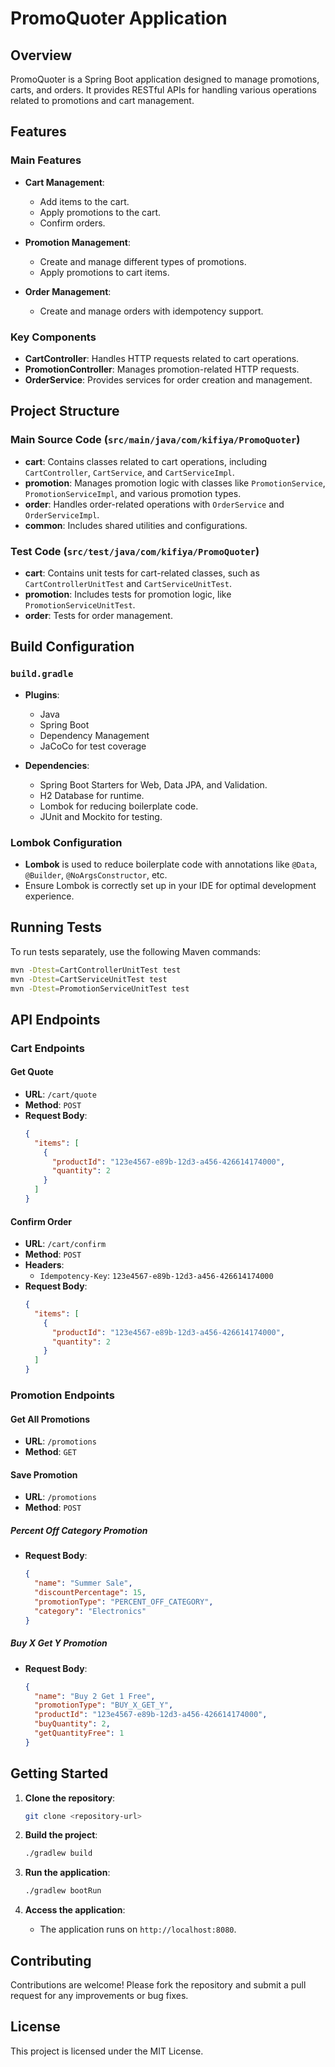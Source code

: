 # PromoQuoter Application

## Overview

PromoQuoter is a Spring Boot application designed to manage promotions, carts, and orders. It provides RESTful APIs for handling various operations related to promotions and cart management.

## Features

### Main Features

- **Cart Management**: 
  - Add items to the cart.
  - Apply promotions to the cart.
  - Confirm orders.

- **Promotion Management**:
  - Create and manage different types of promotions.
  - Apply promotions to cart items.

- **Order Management**:
  - Create and manage orders with idempotency support.

### Key Components

- **CartController**: Handles HTTP requests related to cart operations.
- **PromotionController**: Manages promotion-related HTTP requests.
- **OrderService**: Provides services for order creation and management.

## Project Structure

### Main Source Code (`src/main/java/com/kifiya/PromoQuoter`)

- **cart**: Contains classes related to cart operations, including `CartController`, `CartService`, and `CartServiceImpl`.
- **promotion**: Manages promotion logic with classes like `PromotionService`, `PromotionServiceImpl`, and various promotion types.
- **order**: Handles order-related operations with `OrderService` and `OrderServiceImpl`.
- **common**: Includes shared utilities and configurations.

### Test Code (`src/test/java/com/kifiya/PromoQuoter`)

- **cart**: Contains unit tests for cart-related classes, such as `CartControllerUnitTest` and `CartServiceUnitTest`.
- **promotion**: Includes tests for promotion logic, like `PromotionServiceUnitTest`.
- **order**: Tests for order management.

## Build Configuration

### `build.gradle`

- **Plugins**: 
  - Java
  - Spring Boot
  - Dependency Management
  - JaCoCo for test coverage

- **Dependencies**:
  - Spring Boot Starters for Web, Data JPA, and Validation.
  - H2 Database for runtime.
  - Lombok for reducing boilerplate code.
  - JUnit and Mockito for testing.

### Lombok Configuration

- **Lombok** is used to reduce boilerplate code with annotations like `@Data`, `@Builder`, `@NoArgsConstructor`, etc.
- Ensure Lombok is correctly set up in your IDE for optimal development experience.

## Running Tests

To run tests separately, use the following Maven commands:

```bash
mvn -Dtest=CartControllerUnitTest test
mvn -Dtest=CartServiceUnitTest test
mvn -Dtest=PromotionServiceUnitTest test
```

## API Endpoints

### Cart Endpoints

#### Get Quote

- **URL**: `/cart/quote`
- **Method**: `POST`
- **Request Body**:
  ```json
  {
    "items": [
      {
        "productId": "123e4567-e89b-12d3-a456-426614174000",
        "quantity": 2
      }
    ]
  }
  ```

#### Confirm Order

- **URL**: `/cart/confirm`
- **Method**: `POST`
- **Headers**: 
  - `Idempotency-Key`: `123e4567-e89b-12d3-a456-426614174000`
- **Request Body**:
  ```json
  {
    "items": [
      {
        "productId": "123e4567-e89b-12d3-a456-426614174000",
        "quantity": 2
      }
    ]
  }
  ```

### Promotion Endpoints

#### Get All Promotions

- **URL**: `/promotions`
- **Method**: `GET`

#### Save Promotion

- **URL**: `/promotions`
- **Method**: `POST`

##### Percent Off Category Promotion

- **Request Body**:
  ```json
  {
    "name": "Summer Sale",
    "discountPercentage": 15,
    "promotionType": "PERCENT_OFF_CATEGORY",
    "category": "Electronics"
  }
  ```

##### Buy X Get Y Promotion

- **Request Body**:
  ```json
  {
    "name": "Buy 2 Get 1 Free",
    "promotionType": "BUY_X_GET_Y",
    "productId": "123e4567-e89b-12d3-a456-426614174000",
    "buyQuantity": 2,
    "getQuantityFree": 1
  }
  ```

## Getting Started

1. **Clone the repository**:
   ```bash
   git clone <repository-url>
   ```

2. **Build the project**:
   ```bash
   ./gradlew build
   ```

3. **Run the application**:
   ```bash
   ./gradlew bootRun
   ```

4. **Access the application**:
   - The application runs on `http://localhost:8080`.

## Contributing

Contributions are welcome! Please fork the repository and submit a pull request for any improvements or bug fixes.

## License

This project is licensed under the MIT License.
